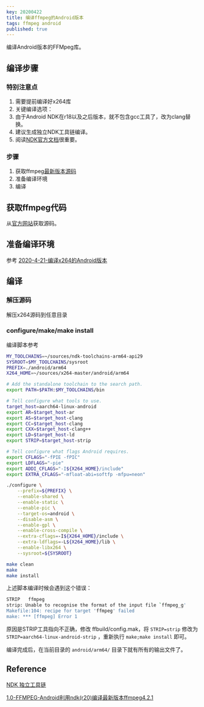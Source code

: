 ```yaml
---
key: 20200422
title: 编译ffmpeg的Android版本
tags: ffmpeg android
published: true
---
```


编译Android版本的FFMpeg库。

<!--more-->

## 编译步骤

### 特别注意点

1. 需要提前编译好x264库
2. 关键编译选项：
3. 由于Android NDK在r18以及之后版本，就不包含gcc工具了，改为clang替换。
4. 建议生成独立NDK工具链编译。
5. 阅读[NDK官方文档]((https://developer.android.com/ndk/guides/standalone_toolchain?hl=zh-cn))很重要。

### 步骤

1. 获取ffmpeg[最新版本源码](https://ffmpeg.org/releases/ffmpeg-4.2.2.tar.bz2)
2. 准备编译环境
3. 编译

## 获取ffmpeg代码

从[官方网站](https://ffmpeg.org/releases/ffmpeg-4.2.2.tar.bz2)获取源码。

## 准备编译环境

参考 [2020-4-21-编译x264的Android版本]()

## 编译

### 解压源码

解压x264源码到任意目录

### configure/make/make install

编译脚本参考

```bash
MY_TOOLCHAINS=~/sources/ndk-toolchains-arm64-api29
SYSROOT=$MY_TOOLCHAINS/sysroot
PREFIX=./android/arm64
X264_HOME=~/sources/x264-master/android/arm64

# Add the standalone toolchain to the search path.
export PATH=$PATH:$MY_TOOLCHAINS/bin

# Tell configure what tools to use.
target_host=aarch64-linux-android
export AR=$target_host-ar
export AS=$target_host-clang
export CC=$target_host-clang
export CXX=$target_host-clang++
export LD=$target_host-ld
export STRIP=$target_host-strip

# Tell configure what flags Android requires.
export CFLAGS="-fPIE -fPIC"
export LDFLAGS="-pie"
export ADDI_CFLAGS="-I${X264_HOME}/include"
export EXTRA_CFLAGS="-mfloat-abi=softfp -mfpu=neon"

./configure \
    --prefix=${PREFIX} \
    --enable-shared \
    --enable-static \
    --enable-pic \
    --target-os=android \
    --disable-asm \
    --enable-gpl \
    --enable-cross-compile \
    --extra-cflags=-I${X264_HOME}/include \
    --extra-ldflags=-L${X264_HOME}/lib \
    --enable-libx264 \
    --sysroot=${SYSROOT}

make clean
make
make install


```

上述脚本编译时候会遇到这个错误：

```bash
STRIP   ffmpeg
strip: Unable to recognise the format of the input file `ffmpeg_g'
Makefile:104: recipe for target 'ffmpeg' failed
make: *** [ffmpeg] Error 1
```

原因是STRIP工具指向不正确，修改 ffbuild/config.mak，将 ```STRIP=strip``` 修改为 ```STRIP=aarch64-linux-android-strip``` ，重新执行 ```make;make install``` 即可。

编译完成后，在当前目录的 ```android/arm64/``` 目录下就有所有的输出文件了。

## Reference

[NDK 独立工具链](https://developer.android.com/ndk/guides/standalone_toolchain?hl=zh-cn)

[1.0-FFMPEG-Android利用ndk(r20)编译最新版本ffmpeg4.2.1](https://juejin.im/post/5d831333f265da03c61e8a28)